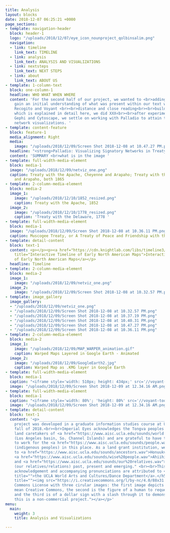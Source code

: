 ```yaml
---
title: Analysis
layout: blocks
date: 2018-12-07 06:25:21 +0000
page_sections:
- template: navigation-header
  block: header-1
  logo: "/uploads/2018/12/07/eye_icon_nounproject_qolbinsalim.png"
  navigation:
  - link: timeline
    link_text: TIMELINE
  - link: analysis
    link_text: ANALYSIS AND VISUALIZATIONS
  - link: nextsteps
    link_text: NEXT STEPS
  - link: about
    link_text: ABOUT US
- template: 1-column-text
  block: one-column-1
  headline: WHO WHAT WHEN WHERE
  content: 'For the second half of our project, we wanted to <br>adding treaty text<br><br>To
    gain an initial understanding of what was present within our text we worked with
    Recogito and Voyant <br><br>distance and close reading<br><br>building our dataset,
    which is explained in detail here, we did XXX<br><br>after experimenting with
    Gephi and Cytoscape, we settle on working with Palladio to attain the following
    network visualizations. '
- template: content-feature
  block: feature-1
  media_alignment: Right
  media:
    image: "/uploads/2018/12/09/Screen Shot 2018-12-08 at 10.47.27 PM.png"
  headline: "<strong>Palladio: Visualizing Signatory Networks in Treaty Text</strong>"
  content: 'SUMMARY <br>what is in the image '
- template: full-width-media-element
  block: media-1
  image: "/uploads/2018/12/09/netviz_one.png"
  caption: Treaty with the Apache, Cheyenne and Arapaho; Treaty with the Cheyenne
    and Arapaho, both 1865
- template: 2-column-media-element
  block: media-2
  image_1:
    image: "/uploads/2018/12/10/1852_resized.png"
    caption: Treaty with the Apache, 1852
  image_2:
    image: "/uploads/2018/12/10/1778_resized.png"
    caption: 'Treaty with the Delaware, 1778 '
- template: full-width-media-element
  block: media-1
  image: "/uploads/2018/12/09/Screen Shot 2018-12-08 at 10.36.11 PM.png"
  caption: Muscogee Treaty, or A Treaty of Peace and Friendship with the Creeks, 1790
- template: detail-content
  block: text-1
  content: <p></p><p><a href="https://cdn.knightlab.com/libs/timeline3/latest/embed/index.html?source=1erbmO_us4olt10zRy9Q5I8h_qhUMKQQp_akHhLoSNjo&amp;font=Default&amp;lang=en&amp;initial_zoom=2&amp;height=650"
    title="Interactive Timeline of Early North American Maps">Interactive Timeline
    of Early North American Maps</a></p>
  headline: Timeline
- template: 2-column-media-element
  block: media-2
  image_1:
    image: "/uploads/2018/12/09/netviz_one.png"
  image_2:
    image: "/uploads/2018/12/09/Screen Shot 2018-12-08 at 10.32.57 PM.png"
- template: image_gallery
  image_gallery:
  - "/uploads/2018/12/09/netviz_one.png"
  - "/uploads/2018/12/09/Screen Shot 2018-12-08 at 10.32.57 PM.png"
  - "/uploads/2018/12/09/Screen Shot 2018-12-08 at 10.37.19 PM.png"
  - "/uploads/2018/12/09/Screen Shot 2018-12-08 at 10.40.31 PM.png"
  - "/uploads/2018/12/09/Screen Shot 2018-12-08 at 10.47.27 PM.png"
  - "/uploads/2018/12/09/Screen Shot 2018-12-08 at 10.36.11 PM.png"
- template: 2-column-media-element
  block: media-2
  image_1:
    image: "/uploads/2018/12/09/MAP_WARPER_animation.gif"
    caption: Warped Maps Layered in Google Earth - Animated
  image_2:
    image: "/uploads/2018/12/09/GoogleEarth2.jpg"
    caption: Warped Map as .KMG layer in Google Earth
- template: full-width-media-element
  block: media-1
  caption: "<iframe style='width: 510px; height: 434px;' src='//voyant-tools.org/tool/DreamScape/?corpus=df672285c836b1fef0d52e3eec1beb01'></iframe>"
  image: "/uploads/2018/12/09/Screen Shot 2018-12-09 at 12.34.16 AM.png"
- template: full-width-media-element
  block: media-1
  caption: "<iframe style='width: 80%'; 'height: 80%' src='//voyant-tools.org/tool/Loom/?corpus=df672285c836b1fef0d52e3eec1beb01'></iframe>"
  image: "/uploads/2018/12/09/Screen Shot 2018-12-09 at 12.34.16 AM.png"
- template: detail-content
  block: text-1
  content: '<p>____________________________________________________________________</p><h5>This
    project was developed in a graduate information studies course at UCLA in the
    fall of 2018.<br><br>Imperial Eyes acknowledges the Tongva peoples as the traditional
    land caretakers of <a href="https://www.aisc.ucla.edu/sounds/world.wav">Tovaangar</a>
    (Los Angeles basin, So. Channel Islands) and are grateful to have the opportunity
    to work for the <a href="https://www.aisc.ucla.edu/sounds/people.wav">taraaxatom</a>
    (indigenous peoples) in this place. As a land grant institution, we pay our respects
    to <a href="https://www.aisc.ucla.edu/sounds/ancestors.wav">Honuukvetam</a> (Ancestors),
    <a href="https://www.aisc.ucla.edu/sounds/wise%20people.wav">Ahiihirom </a>(Elders),
    and <a href="https://www.aisc.ucla.edu/sounds/our%20relatives.wav">eyoohiinkem</a>
    (our relatives/relations) past, present and emerging." <br><br>This territory
    acknowledgement and accompanying pronunciations are attributed to <a href="https://www.wacd.ucla.edu/"
    title="">the UCLA World Arts and Cultures/Dance Department</a>.</h5><p><a href="https://creativecommons.org/licenses/by-nc/4.0/"
    title=""><img src="https://i.creativecommons.org/l/by-nc/4.0/88x31.png" alt="Creative
    Commons License with three cirular images: the first image depicts two c''s to
    mean Creative Commons, the second is the figure of a human to request attribution,
    and the third is of a dollar sign with a slash through it to demonstrate that
    this is a non-commercial project."></a></p>'
menu:
  main:
    weight: 3
    title: Analysis and Visualizations

---
```

